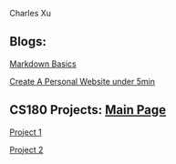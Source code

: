 Charles Xu

## Blogs:
[Markdown Basics](https://char15xu.github.io/cse15l-lab-reports/markdown.md)

[Create A Personal Website under 5min](https://char15xu.github.io/cse15l-lab-reports/file1.html)


## CS180 Projects: [Main Page](CS180)
 
[Project 1](CS180/1)

[Project 2](CS180/2)